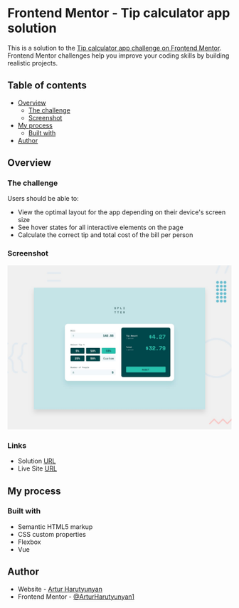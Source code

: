 # Frontend Mentor - Tip calculator app solution

This is a solution to the [Tip calculator app challenge on Frontend Mentor](https://www.frontendmentor.io/challenges/tip-calculator-app-ugJNGbJUX). Frontend Mentor challenges help you improve your coding skills by building realistic projects.

## Table of contents

- [Overview](#overview)
  - [The challenge](#the-challenge)
  - [Screenshot](#screenshot)
- [My process](#my-process)
  - [Built with](#built-with)
- [Author](#author)


## Overview

### The challenge

Users should be able to:

- View the optimal layout for the app depending on their device's screen size
- See hover states for all interactive elements on the page
- Calculate the correct tip and total cost of the bill per person

### Screenshot

![](./src/assets/preview.jpg)

### Links

- Solution [URL](https://www.frontendmentor.io/challenges/tip-calculator-app-ugJNGbJUX)
- Live Site [URL](https://arturharutyunyan1.github.io/tip-calculator/)

## My process

### Built with

- Semantic HTML5 markup
- CSS custom properties
- Flexbox
- Vue

## Author

- Website - [Artur Harutyunyan](https://github.com/ArturHarutyunyan1)
- Frontend Mentor - [@ArturHarutyunyan1](https://www.frontendmentor.io/profile/ArturHarutyunyan1)

